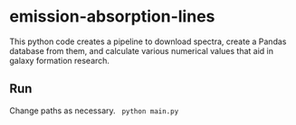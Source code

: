 # emission-absorption-lines
This python code creates a pipeline to download spectra, create a Pandas database from them, and calculate various numerical values that aid in galaxy formation research. 

## Run 
Change paths as necessary. 
<code> python main.py </code>
